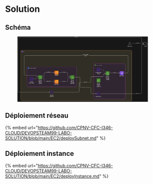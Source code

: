 # Solution

## Schéma

<figure><img src="../../../.gitbook/assets/image.png" alt=""><figcaption></figcaption></figure>



## Déploiement réseau

{% embed url="https://github.com/CPNV-CFC-I346-CLOUD/DEVOPSTEAM99-LABO-SOLUTION/blob/main/EC2/deploySubnet.md" %}

## Déploiement instance

{% embed url="https://github.com/CPNV-CFC-I346-CLOUD/DEVOPSTEAM99-LABO-SOLUTION/blob/main/EC2/deployInstance.md" %}
